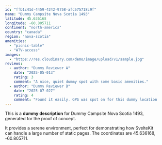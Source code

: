 ```yaml
---
id: "ffb1c41d-4459-4242-9758-afc575718c9f"
name: "Dummy Campsite Nova Scotia 1493"
latitude: 45.636168
longitude: -60.805711
continent: "north-america"
country: "canada"
region: "nova-scotia"
amenities:
  - "picnic-table"
  - "ATV-access"
images:
  - "https://res.cloudinary.com/demo/image/upload/v1/sample.jpg"
reviews:
  - author: "Dummy Reviewer A"
    date: "2025-05-013"
    rating: 3
    comment: "A nice, quiet dummy spot with some basic amenities."
  - author: "Dummy Reviewer B"
    date: "2025-07-027"
    rating: 4
    comment: "Found it easily. GPS was spot on for this dummy location."
---
```


This is a **dummy description** for Dummy Campsite Nova Scotia 1493, generated for the proof of concept.

It provides a serene environment, perfect for demonstrating how SvelteKit can handle a large number of static pages. The coordinates are 45.636168, -60.805711.
